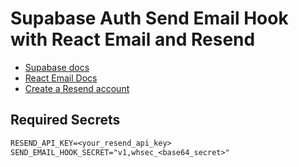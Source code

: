 # Supabase Auth Send Email Hook with React Email and Resend

- [Supabase docs](https://supabase.com/docs/guides/auth/auth-hooks/send-email-hook?queryGroups=language&language=http)
- [React Email Docs](https://react.email/docs/introduction)
- [Create a Resend account](https://resend.com/)

## Required Secrets

```txt
RESEND_API_KEY=<your_resend_api_key>
SEND_EMAIL_HOOK_SECRET="v1,whsec_<base64_secret>"
```
